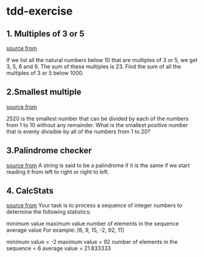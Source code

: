 # tdd-exercise

## 1. Multiples of 3 or 5
[source from](https://projecteuler.net/problem=1)

If we list all the natural numbers below 10 that are multiples of 3 or 5, we get 3, 5, 6 and 9. The sum of these
multiples is 23. Find the sum of all the multiples of 3 or 5 below 1000.

## 2.Smallest multiple
[source from](https://projecteuler.net/problem=5)

2520 is the smallest number that can be divided by each of the numbers from 1 to 10 without any remainder. 
What is the smallest positive number that is evenly divisible by all of the numbers from 1 to 20?

## 3.Palindrome checker
[source from](https://khalilstemmler.com/articles/test-driven-development/introduction-to-tdd/#Requirements)
A string is said to be a palindrome if it is the same if we start reading it from left to right or right to left.

## 4. CalcStats
[source from](https://www.programmingwithwolfgang.com/tdd-kata)
Your task is to process a sequence of integer numbers to determine the following statistics:

minimum value
maximum value
number of elements in the sequence
average value
For example: [6, 9, 15, -2, 92, 11]

minimum value = -2
maximum value = 92
number of elements in the sequence = 6
average value = 21.833333